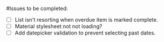 #Issues to be completed:

- [ ] List isn't resorting when overdue item is marked complete.
- [ ] Material stylesheet not not loading?
- [ ] Add datepicker validation to prevent selecting past dates.